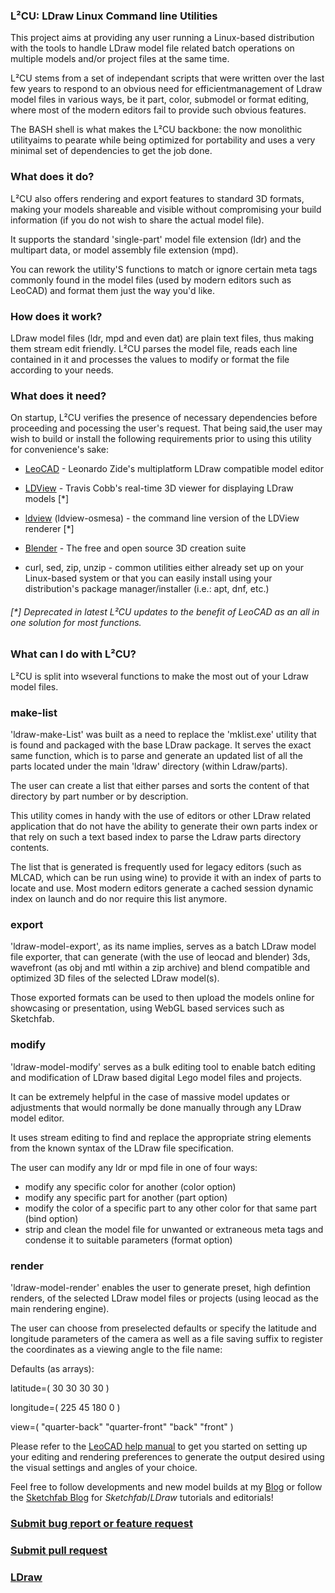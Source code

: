### L²CU: LDraw Linux Command line Utilities

This project aims at providing any user running a Linux-based distribution with the tools to handle LDraw model file related batch operations on multiple models and/or project files at the same time.

L²CU stems from a set of independant scripts that were written over the last few years to respond to an obvious need for efficientmanagement of Ldraw model files in various ways, be it part, color, submodel or format editing, where most of the modern editors fail to provide such obvious features.

The BASH shell is what makes the L²CU backbone: the now monolithic utilityaims to pearate while being optimized for portability and uses a very minimal set of dependencies to get the job done.


### What does it do?

L²CU also offers rendering and export features to standard 3D formats, making your models shareable and visible without compromising your build information (if you do not wish to share the actual model file).

It supports the standard 'single-part' model file extension (ldr) and the multipart data, or model assembly file extension (mpd).

You can rework the utility'S functions to match or ignore certain meta tags commonly found in the model files (used by modern editors such as LeoCAD) and format them just the way you'd like.

### How does it work?

LDraw model files (ldr, mpd and even dat) are plain text files, thus making them stream edit friendly.
L²CU parses the model file, reads each line contained in it and processes the values to modify or format the file according to your needs.

### What does it need?

On startup, L²CU verifies the presence of necessary dependencies before proceeding and pocessing the user's request.
That being said,the user may wish to build or install the following requirements prior to using this utility for convenience's sake:

- [LeoCAD](https://github.com/leozide/leocad) - Leonardo Zide's multiplatform LDraw compatible model editor

- [LDView](https://github.com/tcobbs/ldview) - Travis Cobb's real-time 3D viewer for displaying LDraw models [*]
- [ldview](https://github.com/tcobbs/ldview) (ldview-osmesa) - the command line version of the LDView renderer [*]

- [Blender](https://www.blender.org/) - The free and open source 3D creation suite

- curl, sed, zip, unzip - common utilities either already set up on your Linux-based system or that you can easily install using your distribution's package manager/installer (i.e.: apt, dnf, etc.)

  
###### [*] Deprecated in latest L²CU updates to the benefit of LeoCAD as an all in one solution for most functions.

### What can I do with L²CU?

L²CU is split into wseveral functions to make the most out of your Ldraw model files.

### make-list

'ldraw-make-List' was built as a need to replace the 'mklist.exe' utility that is found and packaged with the base LDraw package.
It serves the exact same function, which is to parse and generate an updated list of all the parts located under the main 'ldraw' directory (within Ldraw/parts).

The user can create a list that either parses and sorts the content of that directory by part number or by description.

This utility comes in handy with the use of editors or other LDraw related application that do not have the ability to generate their own parts index or that rely on such a text based index to parse the Ldraw parts directory contents.

The list that is generated is frequently used for legacy editors (such as MLCAD, which can be run using wine) to provide it with an index of parts to locate and use. Most modern editors generate a cached session dynamic index on launch and do nor require this list anymore.

### export

'ldraw-model-export', as its name implies, serves as a batch LDraw model file exporter, that can generate (with the use of leocad and blender) 3ds, wavefront (as obj and mtl within a zip archive) and blend compatible and optimized 3D files of the selected LDraw model(s).

Those exported formats can be used to then upload the models online for showcasing or presentation, using WebGL based services such as Sketchfab.

### modify

'ldraw-model-modify' serves as a bulk editing tool to enable batch editing and modification of LDraw based digital Lego model files and projects.

It can be extremely helpful in the case of massive model updates or adjustments that would normally be done manually through any LDraw model editor.

It uses stream editing to find and replace the appropriate string elements from the known syntax of the LDraw file specification.

The user can modify any ldr or mpd file in one of four ways:
- modify any specific color for another (color option)
- modify any specific part for another (part option)
- modify the color of a specific part to any other color for that same part (bind option)
- strip and clean the model file for unwanted or extraneous meta tags and condense it to suitable parameters (format option)

### render

'ldraw-model-render' enables the user to generate preset, high defintion renders, of the selected LDraw model files or projects (using leocad as the main rendering engine).

The user can choose from preselected defaults or specify the latitude and longitude parameters of the camera as well as a file saving suffix to register the coordinates as a viewing angle to the file name:

Defaults (as arrays):

latitude=(
	30
	30
	30
	30
)

longitude=(
	225
	45
	180
	0
)

view=(
	"quarter-back"
	"quarter-front"
	"back"
	"front"
)

Please refer to the [LeoCAD help manual](https://www.leocad.org/docs/start.html) to get you started on setting up your editing and rendering preferences to generate the output desired using the visual settings and angles of your choice.

Feel free to follow developments and new model builds at my [Blog](http://www.legolinux.com) or follow the [Sketchfab Blog](https://blog.sketchfab.com/tag/ldraw/) for *Sketchfab*/*LDraw* tutorials and editorials!

### [Submit bug report or feature request](https://github.com/nathaneltitane/ldraw/issues)
### [Submit pull request](https://github.com/nathaneltitane/ldraw/pulls)

### [LDraw](https://www.ldraw.org)
